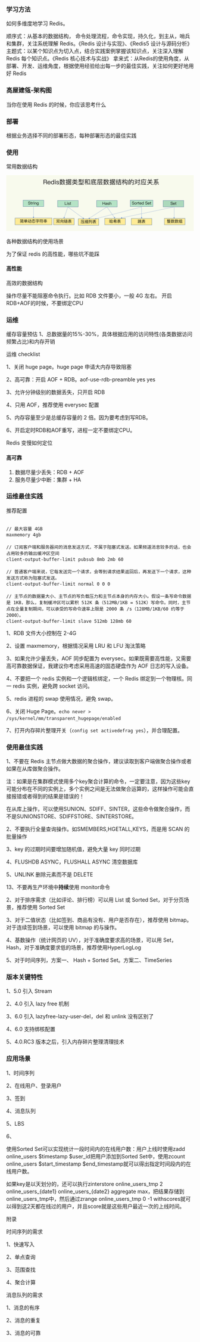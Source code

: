 

### 学习方法

如何多维度地学习 Redis。

顺序式：从基本的数据结构， 命令处理流程，命令实现，持久化，到主从，哨兵和集群，关注系统理解 Redis。《Redis 设计与实现》、《Redis5 设计与源码分析》
主题式：以某个知识点为切入点，结合实践案例掌握该知识点，关注深入理解 Redis 每个知识点。《Redis 核心技术与实战》
拿来式：从Redis的使用角度，从部署、开发、运维角度，根据使用经验给出每一步的最佳实践，关注如何更好地用好 Redis


### 高屋建瓴-架构图

当你在使用 Redis 的时候，你应该思考什么


### 部署

根据业务选择不同的部署形态，每种部署形态的最佳实践



### 使用

常用数据结构

![redis-data-stucture](redis-data-structure.jpg)

各种数据结构的使用场景

为了保证 redis 的高性能，哪些坑不能踩



#### 高性能

高效的数据结构

操作尽量不能阻塞命令执行。比如 RDB 文件要小，一般 4G 左右。
开启RDB+AOF的时候，不要绑定CPU



### 运维

缓存容量预估
1、总数据量的15%-30%，具体根据应用的访问特性(各类数据访问频繁占比)和内存开销



运维 checklist

1、关闭 huge page。huge page 申请大内存导致阻塞

2、高可靠：开启 AOF + RDB。aof-use-rdb-preamble yes yes

3、允许分钟级别的数据丢失，只开启 RDB

4、只用 AOF，推荐使用 everysec 配置

5、内存容量至少是总缓存容量的 2 倍。因为要考虑到写RDB。

6、开启定时RDB和AOF重写，进程一定不要绑定CPU。



Redis 变慢如何定位

#### 高可靠

1. 数据尽量少丢失：RDB + AOF
2. 服务尽量少中断：集群 + HA



### 运维最佳实践



推荐配置

```

// 最大容量 4GB
maxmemory 4gb

// 订阅客户端和服务器间的消息发送方式，不属于阻塞式发送。如果频道消息较多的话，也会占用较多的输出缓冲区空间
client-output-buffer-limit pubsub 8mb 2mb 60

// 普通客户端来说，它每发送完一个请求，会等到请求结果返回后，再发送下一个请求，这种发送方式称为阻塞式发送。
client-output-buffer-limit normal 0 0 0

// 主节点的数据量大小、主节点的写负载压力和主节点本身的内存大小。假设一条写命令数据是 1KB，那么，复制缓冲区可以累积 512K 条（512MB/1KB = 512K）写命令。同时，主节点在全量复制期间，可以承受的写命令速率上限是 2000 条 /s（128MB/1KB/60 约等于 2000）。
client-output-buffer-limit slave 512mb 128mb 60
```

1、RDB 文件大小控制在 2-4G

2、设置 maxmemory，根据情况采用 LRU 和 LFU 淘汰策略

3、如果允许少量丢失，AOF 同步配置为 everysec。如果既需要高性能，又需要高可靠数据保证，我建议你考虑采用高速的固态硬盘作为 AOF 日志的写入设备。

4、不要把一个 redis 实例和一个逻辑核绑定，一个 Redis 绑定到一个物理核。同一 redis 实例，避免跨 socket 访问。

5、redis 进程的 swap 使用情况，避免 swap。

6、关闭 Huge Page。`echo never > /sys/kernel/mm/transparent_hugepage/enabled`

7、打开内存碎片整理开关（`config set activedefrag yes`），并合理配置。

### 使用最佳实践

1、不要在 Redis 主节点做大数据的聚合操作，建议读取到客户端做聚合操作或者如果在从库做聚合操作。

注：如果是在集群模式使用多个key聚合计算的命令，一定要注意，因为这些key可能分布在不同的实例上，多个实例之间是无法做聚合运算的，这样操作可能会直接报错或者得到的结果是错误的！

在从库上操作，可以使用SUNION、SDIFF、SINTER，这些命令做聚合操作，而不是SUNIONSTORE、SDIFFSTORE、SINTERSTORE。

2、不要执行全量查询操作。如SMEMBERS,HGETALL,KEYS，而是用 SCAN 的批量操作

3、key 的过期时间要增加随机值，避免大量 key 同时过期

4、FLUSHDB ASYNC，FLUSHALL ASYNC 清空数据库

5、UNLINK 删除元素而不是 DELETE

13、不要再生产环境中**持续**使用 monitor命令

2、对于排序需求（比如评论、排行榜）可以用 List 或 Sorted Set，对于分页场景，推荐使用 Sorted Set

3、对于二值状态（比如签到、商品有没有、用户是否存在），推荐使用 bitmap。对于连续签到场景，可以使用 bitmap 的与操作。

4、基数操作（统计网页的 UV），对于准确度要求高的场景，可以用 Set，Hash，对于准确度要求低的场景，推荐使用HyperLogLog

5、对于时间序列，方案一、 Hash + Sorted Set。方案二、TimeSeries



### 版本关键特性

1、5.0 引入 Stream

2、4.0 引入 lazy free 机制

3、6.0 引入 lazyfree-lazy-user-del，del 和 unlink 没有区别了

4、6.0 支持绑核配置

5、4.0.RC3 版本之后，引入内存碎片整理清理技术

### 应用场景

1、时间序列

2、在线用户、登录用户

3、签到

4、消息队列

5、LBS

6、

使用Sorted Set可以实现统计一段时间内的在线用户数：用户上线时使用zadd online_users $timestamp $user_id把用户添加到Sorted Set中，使用zcount online_users $start_timestamp $end_timestamp就可以得出指定时间段内的在线用户数。

如果key是以天划分的，还可以执行zinterstore online_users_tmp 2 online_users_{date1} online_users_{date2} aggregate max，把结果存储到online_users_tmp中，然后通过zrange online_users_tmp 0 -1 withscores就可以得到这2天都在线过的用户，并且score就是这些用户最近一次的上线时间。







附录

时间序列的需求

1、快速写入

2、单点查询

3、范围查找

4、聚合计算

消息队列的需求

1、消息的有序

2、消息的重复

3、消息的可靠